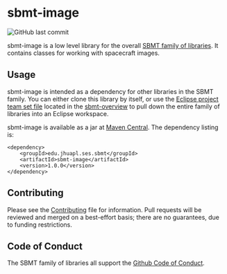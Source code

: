 # sbmt-image

![GitHub last commit](https://img.shields.io/github/last-commit/NASA-Planetary-Science/sbmt-image)

sbmt-image is a low level library for the overall [SBMT family of libraries](https://github.com/orgs/NASA-Planetary-Science/teams/sbmt/repositories). It contains classes for working with spacecraft images.

## Usage

sbmt-image is intended as a dependency for other libraries in the SBMT family.  You can either clone this library by itself, or use the [Eclipse project team set file](https://github.com/orgs/NASA-Planetary-Science/teams/sbmt/repositories/sbmt-overview/teamProjectSet.psf) located in the [sbmt-overview](https://github.com/orgs/NASA-Planetary-Science/teams/sbmt/repositories/sbmt-overview) to pull down the entire family of libraries into an Eclipse workspace.

sbmt-image is available as a jar at [Maven Central](https://central.sonatype.com/artifact/edu.jhuapl.ses/sbmt-image).  The dependency listing is:

```
<dependency>
    <groupId>edu.jhuapl.ses.sbmt</groupId>
    <artifactId>sbmt-image</artifactId>
    <version>1.0.0</version>
</dependency>
```


## Contributing

Please see the [Contributing](Contributing.md) file for information. Pull requests will be reviewed and merged on a best-effort basis; there are no guarantees, due to funding restrictions.

## Code of Conduct

The SBMT family of libraries all support the [Github Code of Conduct](https://docs.github.com/en/site-policy/github-terms/github-community-code-of-conduct).

